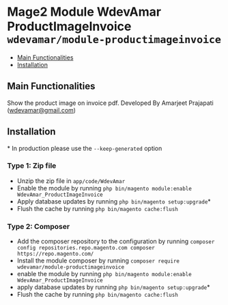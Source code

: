 # Mage2 Module WdevAmar ProductImageInvoice     ``wdevamar/module-productimageinvoice``

 - [Main Functionalities](#markdown-header-main-functionalities)
 - [Installation](#markdown-header-installation)

## Main Functionalities
Show the product image on invoice pdf.
Developed By Amarjeet Prajapati (wdevamar@gmail.com)

## Installation
\* In production please use the `--keep-generated` option

### Type 1: Zip file

 - Unzip the zip file in `app/code/WdevAmar`
 - Enable the module by running `php bin/magento module:enable WdevAmar_ProductImageInvoice`
 - Apply database updates by running `php bin/magento setup:upgrade`\*
 - Flush the cache by running `php bin/magento cache:flush`

### Type 2: Composer

 - Add the composer repository to the configuration by running `composer config repositories.repo.magento.com composer https://repo.magento.com/`
 - Install the module composer by running `composer require wdevamar/module-productimageinvoice`
 - enable the module by running `php bin/magento module:enable WdevAmar_ProductImageInvoice`
 - apply database updates by running `php bin/magento setup:upgrade`\*
 - Flush the cache by running `php bin/magento cache:flush`


